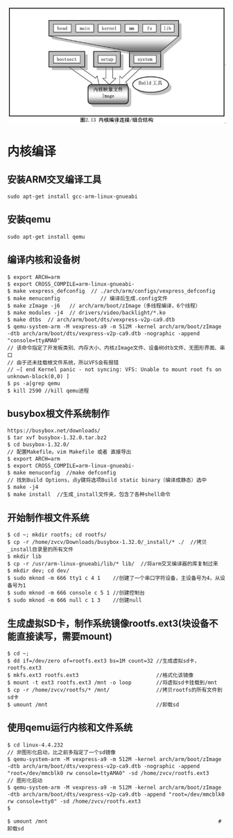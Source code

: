 ![](../photo/paste-29b968be5caca30f1bb2703949c236487cf324fe.jpg)

# 内核编译
## 安装ARM交叉编译工具
	sudo apt-get install gcc-arm-linux-gnueabi

## 安装qemu
	sudo apt-get install qemu

## 编译内核和设备树
	$ export ARCH=arm
	$ export CROSS_COMPILE=arm-linux-gnueabi-
	$ make vexpress_defconfig  // ./arch/arm/configs/vexpress_defconfig
	$ make menuconfig             // 编译后生成.config文件
	$ make zImage -j6   // arch/arm/boot/zImage（多线程编译，6个线程）
	$ make modules -j4  // drivers/video/backlight/*.ko
	$ make dtbs  // arch/arm/boot/dts/vexpress-v2p-ca9.dtb
	$ qemu-system-arm -M vexpress-a9 -m 512M -kernel arch/arm/boot/zImage -dtb arch/arm/boot/dts/vexpress-v2p-ca9.dtb -nographic -append "console=ttyAMA0"
	// 该命令指定了开发板类别、内存大小、内核zImage文件、设备树dtb文件、无图形界面、串口
	// 由于还未挂载根文件系统，所以VFS会有报错
	// —[ end Kernel panic - not syncing: VFS: Unable to mount root fs on unknown-block(0,0) ]
	$ ps -a|grep qemu
	$ kill 2590 //kill qemu进程

## busybox根文件系统制作
	https://busybox.net/downloads/
	$ tar xvf busybox-1.32.0.tar.bz2
	$ cd busybox-1.32.0/
	// 配置Makefile。vim Makefile 或者 直接导出
	$ export ARCH=arm
	$ export CROSS_COMPILE=arm-linux-gnueabi-
	$ make menuconfig  //make defconfig
	// 找到Build Options，点y键将选项Build static binary（编译成静态）选中
	$ make -j4
	$ make install  //生成_install文件夹，包含了各种shell命令

## 开始制作根文件系统
	$ cd ~; mkdir rootfs; cd rootfs/
	$ cp -r /home/zvcv/Downloads/busybox-1.32.0/_install/* ./  //拷贝_install目录里的所有文件
	$ mkdir lib
	$ cp -r /usr/arm-linux-gnueabi/lib/* lib/  //将arm交叉编译器的库复制过来
	$ mkdir dev; cd dev/
	$ sudo mknod -m 666 tty1 c 4 1    //创建了一个串口字符设备，主设备号为4，从设备号为1
	$ sudo mknod -m 666 console c 5 1 //创建控制台
	$ sudo mknod -m 666 null c 1 3    //创建null

## 生成虚拟SD卡，制作系统镜像rootfs.ext3(块设备不能直接读写，需要mount)
	$ cd ~; 
	$ dd if=/dev/zero of=rootfs.ext3 bs=1M count=32 //生成虚拟sd卡，rootfs.ext3
	$ mkfs.ext3 rootfs.ext3                         //格式化该镜像
	$ mount -t ext3 rootfs.ext3 /mnt -o loop        //将虚拟sd卡挂载到/mnt
	$ cp -r /home/zvcv/rootfs/* /mnt/               //拷贝rootfs的所有文件到sd卡
	$ umount /mnt                                   //卸载sd

## 使用qemu运行内核和文件系统
```
$ cd linux-4.4.232
// 非图形化启动，比之前多指定了一个sd镜像
$ qemu-system-arm -M vexpress-a9 -m 512M -kernel arch/arm/boot/zImage -dtb arch/arm/boot/dts/vexpress-v2p-ca9.dtb -nographic -append "root=/dev/mmcblk0 rw console=ttyAMA0" -sd /home/zvcv/rootfs.ext3
// 图形化启动
$ qemu-system-arm -M vexpress-a9 -m 512M -kernel arch/arm/boot/zImage -dtb arch/arm/boot/dts/vexpress-v2p-ca9.dtb -append "root=/dev/mmcblk0 rw console=tty0" -sd /home/zvcv/rootfs.ext3
$ 
```

```
$ umount /mnt                                                       #卸载sd
```